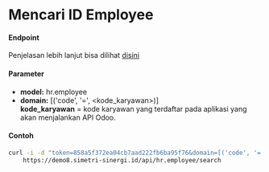 # Mencari ID Employee
#### Endpoint
Penjelasan lebih lanjut bisa dilihat [disini](../list_api/search_data.md)

#### Parameter
- <b>model:</b> hr.employee</br>
- <b>domain:</b> [('code', '=', <kode_karyawan>)]</br>
<b>kode_karyawan</b> = kode karyawan yang terdaftar pada aplikasi yang akan menjalankan API Odoo.

#### Contoh
````bash
curl -i -d "token=858a5f372ea04cb7aad222fb6ba95f76&domain=[('code', '=', 'EMP0001')]" \
    https://demo8.simetri-sinergi.id/api/hr.employee/search
````
